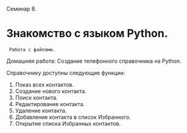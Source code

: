 Семинар 8.
  # Знакомство с языком Python.
     Работа с файлами.

Домашняя работа:
  Создание телефонного справочника на Python.
  
Справочнику доступны следующие функции:
  1. Показ всех контактов.
  2. Создание нового контакта.
  3. Поиск контакта.
  4. Редактирование контакта.
  5. Удаление контакта.
  6. Добавление контакта в список Избранного.
  7. Открытие списка Избранных контактов.
